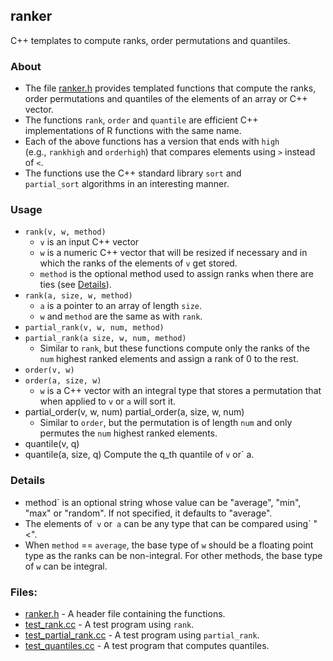 ## ranker
C++ templates to compute ranks, order permutations and quantiles.


### About
- The file [ranker.h](ranker.h) provides templated functions that compute the
  ranks, order permutations and quantiles of the elements of an array or C++
  vector.
- The functions `rank`, `order` and `quantile` are efficient C++
  implementations of R functions with the same name.
- Each of the above functions has a version that ends with `high`
  (e.g., `rankhigh` and `orderhigh`) that compares elements using `>`
  instead of `<`.
- The functions use the C++ standard library `sort` and
  `partial_sort` algorithms in an interesting manner.

### Usage
- `rank(v, w, method)`
  - `v` is an input C++ vector
  - `w` is a numeric C++ vector that will be resized if
  necessary and in which the ranks of the elements
  of `v` get stored.
  - `method` is the optional method used to assign ranks
  when there are ties (see [Details](#details)).
- `rank(a, size, w, method)`
  - `a` is a pointer to an array of length `size`.
  - `w` and `method` are the same as with `rank`.
- `partial_rank(v, w, num, method)`
- `partial_rank(a size, w, num, method)`
  - Similar to `rank`, but these functions compute only
  the ranks of the `num` highest ranked elements and
  assign a rank of 0 to the rest.
- `order(v, w)`
- `order(a, size, w)`
  - `w` is a C++ vector with an integral type that
  stores a permutation that when applied
  to `v` or `a` will sort it.
- partial_order(v, w, num)
  partial_order(a, size, w, num)
  - Similar to `order`, but the permutation is of length
  `num` and only permutes the `num` highest ranked
  elements.
- quantile(v, q)
- quantile(a, size, q)
  Compute the q_th quantile of `v` or` a.

### Details
- method` is an optional string whose value can be
  "average", "min", "max" or "random". If not specified,
  it defaults to "average".
- The elements of` v` or` a` can be any type that can be
  compared using` "<".
- When `method` == `average`, the base type
  of `w` should be a floating point type as the ranks
  can be non-integral. For other methods, the base type
  of `w` can be integral.

### Files:
 - [ranker.h](ranker.h) - A header file containing the functions.
 - [test_rank.cc](test_rank.cc) - A test program using `rank`.
 - [test_partial_rank.cc](test_partial_rank.cc) - A test program using `partial_rank`.
 - [test_quantiles.cc](test_quantiles.cc) - A test program that computes quantiles.
